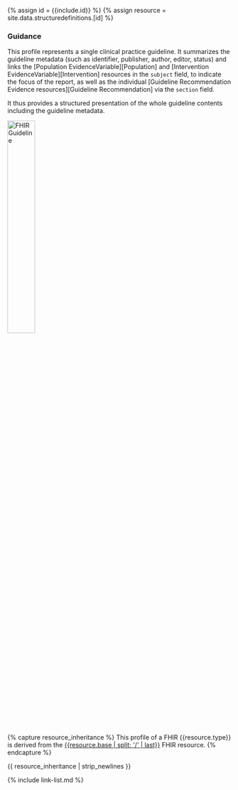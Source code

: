{% assign id = {{include.id}} %}
{% assign resource = site.data.structuredefinitions.[id] %}

### Guidance

This profile represents a single clinical practice guideline. It summarizes the guideline metadata (such as identifier, publisher, author, editor, status) and links the [Population EvidenceVariable][Population] and [Intervention EvidenceVariable][Intervention] resources in the `subject` field, to indicate the focus of the report, as well as the individual [Guideline Recommendation Evidence resources][Guideline Recommendation] via the `section` field.

It thus provides a structured presentation of the whole guideline contents including the guideline metadata.

<img alt="FHIR Guideline" src="08-guideline.png" style="width:35%;" />


{% capture resource_inheritance %}
This profile of a FHIR {{resource.type}} is derived from the [{{resource.base | split: '/' | last}}]({{resource.base}}) FHIR resource.
{% endcapture %}

{{ resource_inheritance | strip_newlines }}

{% include link-list.md %}
